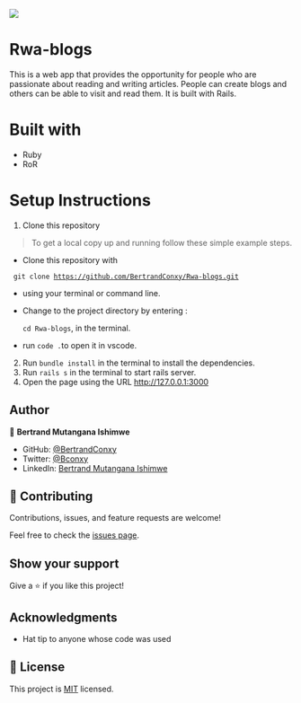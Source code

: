 ![](https://img.shields.io/badge/Rwa-Blogs-blueYellow)
# Rwa-blogs
This is a web app that provides the opportunity for people who are passionate about reading and writing articles. People can create blogs and others can be able to visit and read them. It is built with Rails. 

# Built with

- Ruby
- RoR

# Setup Instructions

1. Clone this repository
> To get a local copy up and running follow these simple example steps.

- Clone this repository with

<code> git clone <https://github.com/BertrandConxy/Rwa-blogs.git> </code>

- using your terminal or command line.

- Change to the project directory by entering :

  <code>cd Rwa-blogs</code>, in the terminal.

- run <code>code .</code>to open it in vscode.

2. Run `bundle install` in the terminal to install the dependencies.
3. Run `rails s` in the terminal to start rails server.
4. Open the page using the URL http://127.0.0.1:3000

## Author

👤 **Bertrand Mutangana Ishimwe**

- GitHub: [@BertrandConxy](https://github.com/BertrandConxy)
- Twitter: [@Bconxy](https://twitter.com/BertrandMutanga)
- LinkedIn: [Bertrand Mutangana Ishimwe](https://www.linkedin.com/in/bertrandmutangana)

## 🤝 Contributing

Contributions, issues, and feature requests are welcome!

Feel free to check the [issues page](../../issues/).

## Show your support

Give a ⭐️ if you like this project!

## Acknowledgments

- Hat tip to anyone whose code was used

## 📝 License

This project is [MIT](./MIT.md) licensed.
